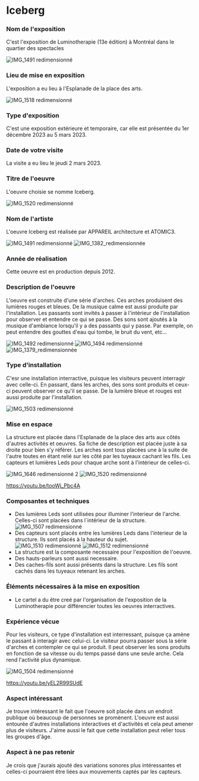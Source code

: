 # Iceberg
### Nom de l'exposition
C'est l'exposition de Luminotherapie (13e édition) à Montréal dans le quartier des spectacles

![IMG_1491 redimensionné](https://user-images.githubusercontent.com/112189528/225637525-62844a26-d292-4427-93c4-741dbf84d542.png)


### Lieu de mise en exposition
L'exposition a eu lieu à l'Esplanade de la place des arts.

![IMG_1518 redimensionné](https://user-images.githubusercontent.com/112189528/225637591-9b1b26d7-982b-4069-b7c1-b118d936fc06.png)

### Type d'exposition
C'est une exposition extérieure et temporaire, car elle est présentée du 1er décembre 2023 au 5 mars 2023.

### Date de votre visite
La visite a eu lieu le jeudi 2 mars 2023.

### Titre de l'oeuvre 
L'oeuvre choisie se nomme Iceberg.

![IMG_1520 redimensionné](https://user-images.githubusercontent.com/112189528/225637691-0745332a-bbfa-43c4-b1da-84e38c88efea.png)

### Nom de l'artiste
L'oeuvre Iceberg est réalisée par APPAREIL architecture et ATOMIC3.

![IMG_1491 redimensionné](https://user-images.githubusercontent.com/112189528/225637805-17bad54e-a492-4e57-b067-fe505ac5a6e8.png)
![IMG_1382_redimensionnée](https://github.com/audreydandurand/H23_V13_inspirations_Dandurand/assets/112189528/28a627b2-6647-44ba-89ca-8a1445203d25)

### Année de réalisation 
Cette oeuvre est en production depuis 2012.

### Description de l'oeuvre 
L'oeuvre est construite d'une série d'arches. Ces arches produisent des lumières rouges et bleues. De la musique calme est aussi produite par l'installation. Les passants sont invités à passer à l'intérieur de l'installation pour observer et entendre ce qui se passe. Des sons sont ajoutés à la musique d'ambiance lorsqu'il y a des passants qui y passe. Par exemple, on peut entendre des gouttes d'eau qui tombe, le bruit du vent, etc... 

![IMG_1492 redimensionné](https://user-images.githubusercontent.com/112189528/225637872-b62183c4-a01c-426e-b74f-83199994da35.png)
![IMG_1494 redimensionné](https://user-images.githubusercontent.com/112189528/225638141-1637e1f7-ec38-4d8c-b516-1878ab3e158d.png)
![IMG_1379_redimensionnée](https://github.com/audreydandurand/H23_V13_inspirations_Dandurand/assets/112189528/431fa0b9-8398-443b-952f-62bf7253a265)

### Type d'installation 
C'esr une installation interractive, puisque les visiteurs peuvent interragir avec celle-ci. En passant, dans les arches, des sons sont produits et ceux-ci peuvent observer ce qu'il se passe. De la lumière bleue et rouges est aussi produite par l'installation. 

![IMG_1503 redimensionné](https://user-images.githubusercontent.com/112189528/225638194-c1c09fc5-0baf-4db9-914e-f6cd975ae592.png)

### Mise en espace 
La structure est placée dans l'Esplanade de la place des arts aux côtés d'autres activités et oeuvres. Sa fiche de description est placée juste à sa droite pour bien s'y référer. Les arches sont tous placées une à la suite de l'autre toutes en étant relié sur les côté par les tuyeaux cachant les fils. Les capteurs et lumières Leds pour chaque arche sont à l'intérieur de celles-ci.

![IMG_1646 redimensionné 2](https://user-images.githubusercontent.com/112189528/225638324-89e935a7-8517-451d-afb7-7248a6cdefc9.png)
![IMG_1520 redimensionné](https://user-images.githubusercontent.com/112189528/225638357-1c1ca6aa-10c4-46dd-a88c-b29d919c406b.png)

https://youtu.be/tooWj_Pbc4A 

### Composantes et techniques 
- Des lumières Leds sont utilisées pour illuminer l'interieur de l'arche. Celles-ci sont placées dans l´intérieur de la structure.
![IMG_1507 redimensionné](https://user-images.githubusercontent.com/112189528/225639032-214beb51-cc00-472e-a610-1980f4ec54ec.png)
- Des capteurs sont placés entre les lumières Leds dans l'interieur de la structure. Ils sont placés à la hauteur du sujet. 
![IMG_1510 redimensionné](https://user-images.githubusercontent.com/112189528/225639094-a573fd4e-cbfd-48ca-9aec-c5f4115e5f66.png)
![IMG_1512 redimensionné](https://user-images.githubusercontent.com/112189528/225639113-8d60b1a7-f757-4e26-82b4-2a5d0b6db12f.png)
- La structure est la composante necessaire pour l'exposition de l'oeuvre.
- Des hauts-parleurs sont aussi necessaire.
- Des caches-fils sont aussi présents dans la structure. Les fils sont cachés dans les tuyeaux retenant les arches.

### Éléments nécessaires à la mise en exposition
- Le cartel a du être creé par l'organisation de l'exposition de la Luminotherapie pour différencier toutes les oeuvres interractives. 

### Expérience vécue
Pour les visiteurs, ce type d'installation est interressant, puisque ça amène le passant à interagir avec celui-ci. Le visiteur pourra passer sous la série d'arches et contempler ce qui se produit. Il peut observer les sons produits en fonction de sa vitesse ou du temps passé dans une seule arche. Cela rend l'activité plus dynamique.

![IMG_1504 redimensionné](https://user-images.githubusercontent.com/112189528/225638897-537059ee-c19e-4795-919f-6f522f9a9cf9.png)

https://youtu.be/yEL2R99SUdE

### Aspect intéressant
Je trouve intéressant le fait que l'oeuvre soit placée dans un endroit publique où beaucoup de personnes se promènent. L'oeuvre est aussi entourée d'autres installations interactives et d'activités et cela peut amener plus de visiteurs. J'aime aussi le fait que cette installation peut relier tous les groupes d'âge. 

### Aspect à ne pas retenir
Je crois que j'aurais ajouté des variations sonores plus intéressantes et celles-ci pourraient être liées aux mouvements captés par les capteurs. 
